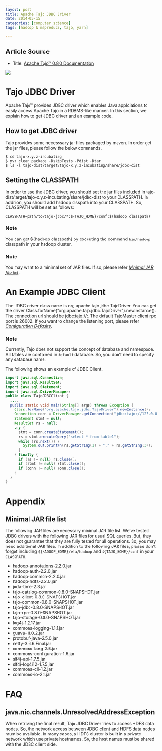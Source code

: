 ```yaml
---
layout: post
title: Apache Tajo JDBC Driver
date: 2014-05-15
categories: [computer science]
tags: [hadoop & mapreduce, tajo, yarn]

---
```


## Article Source
* Title: [Apache Tajo™ 0.8.0 Documentation](http://tajo.apache.org/docs/0.8.0/jdbc_driver.html)

[![](http://sungsoo.github.com/images/tajo-documentation.png)](http://sungsoo.github.com/images/tajo-documentation.png)

# Tajo JDBC Driver
Apache Tajo™ provides JDBC driver which enables Java applciations to easily access Apache Tajo in a RDBMS-like manner. In this section, we explain how to get JDBC driver and an example code.

## How to get JDBC driver
Tajo provides some necesssary jar files packaged by maven. In order get the jar files, please follow the below commands.

```
$ cd tajo-x.y.z-incubating
$ mvn clean package -DskipTests -Pdist -Dtar
$ ls -l tajo-dist/target/tajo-x.y.z-incubating/share/jdbc-dist
```

## Setting the CLASSPATH
In order to use the JDBC driver, you should set the jar files included in tajo-dist/target/tajo-x.y.z-incubating/share/jdbc-dist to your CLASSPATH. In addition, you should add hadoop clsspath into your CLASSPATH. So, CLASSPATH will be set as follows:

	CLASSPATH=path/to/tajo-jdbc/*:${TAJO_HOME}/conf:$(hadoop classpath)

### Note

You can get ${hadoop classpath} by executing the command `bin/hadoop` classpath in your hadoop cluster.

### Note

You may want to a minimal set of JAR files. If so, please refer [*Minimal JAR file list*](http://tajo.apache.org/docs/0.8.0/jdbc_driver.html#minimal-jar-files).

# An Example JDBC Client
The JDBC driver class name is org.apache.tajo.jdbc.TajoDriver. You can get the driver Class.forName("org.apache.tajo.jdbc.TajoDriver").newInstance(). The connection url should be jdbc:tajo://<TajoMaster hostname>:<TajoMaster client rpc port>. The default TajoMaster client rpc port is 26002. If you want to change the listening port, please refer [*Configuration Defaults*](http://tajo.apache.org/docs/0.8.0/configuration/configuration_defaults.html).

### Note

Currently, Tajo does not support the concept of database and namespace. All tables are contained in `default` database. So, you don’t need to specify any database name.

The following shows an example of JDBC Client.

```java
import java.sql.Connection;
import java.sql.ResultSet;
import java.sql.Statement;
import java.sql.DriverManager;
public class TajoJDBCClient {
  ....
  public static void main(String[] args) throws Exception {
    Class.forName("org.apache.tajo.jdbc.TajoDriver").newInstance();
    Connection conn = DriverManager.getConnection("jdbc:tajo://127.0.0.1:26002");
    Statement stmt = null;
    ResultSet rs = null;
    try {
      stmt = conn.createStatement();
      rs = stmt.executeQuery("select * from table1");
      while (rs.next()) {
        System.out.println(rs.getString(1) + "," + rs.getString(3));
      }
    } finally {
      if (rs != null) rs.close();
      if (stmt != null) stmt.close();
      if (conn != null) conn.close();
    }
  }
}
```

# Appendix
## Minimal JAR file list
The following JAR files are necessary minimal JAR file list. We’ve tested JDBC drivers with the following JAR files for usual SQL queries. But, they does not guarantee that they are fully tested for all operations. So, you may need additional JAR files. In addition to the following JAR files, please don’t forgot including `${HADOOP_HOME}/eta/hadoop` and `${TAJO_HOME}/conf` in your `CLASSPATH`.

* hadoop-annotations-2.2.0.jar
* hadoop-auth-2.2.0.jar
* hadoop-common-2.2.0.jar
* hadoop-hdfs-2.2.0.jar
* joda-time-2.3.jar
* tajo-catalog-common-0.8.0-SNAPSHOT.jar
* tajo-client-0.8.0-SNAPSHOT.jar
* tajo-common-0.8.0-SNAPSHOT.jar
* tajo-jdbc-0.8.0-SNAPSHOT.jar
* tajo-rpc-0.8.0-SNAPSHOT.jar
* tajo-storage-0.8.0-SNAPSHOT.jar
* log4j-1.2.17.jar
* commons-logging-1.1.1.jar
* guava-11.0.2.jar
* protobuf-java-2.5.0.jar
* netty-3.6.6.Final.jar
* commons-lang-2.5.jar
* commons-configuration-1.6.jar
* slf4j-api-1.7.5.jar
* slf4j-log4j12-1.7.5.jar
* commons-cli-1.2.jar
* commons-io-2.1.jar

# FAQ
## java.nio.channels.UnresolvedAddressException

When retriving the final result, Tajo JDBC Driver tries to access HDFS data nodes. So, the network access between JDBC client and HDFS data nodes must be available. In many cases, a HDFS cluster is built in a private network which use private hostnames. So, the host names must be shared with the JDBC client side.
